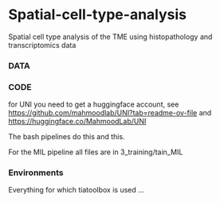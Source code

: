 # Spatial-cell-type-analysis
Spatial cell type analysis of the TME using histopathology and transcriptomics data 

### DATA


### CODE
for UNI you need to get a huggingface account, see https://github.com/mahmoodlab/UNI?tab=readme-ov-file and https://huggingface.co/MahmoodLab/UNI 

The bash pipelines do this and this. 

For the MIL pipeline all files are in 3_training/tain_MIL
### Environments

Everything for which tiatoolbox is used ...



